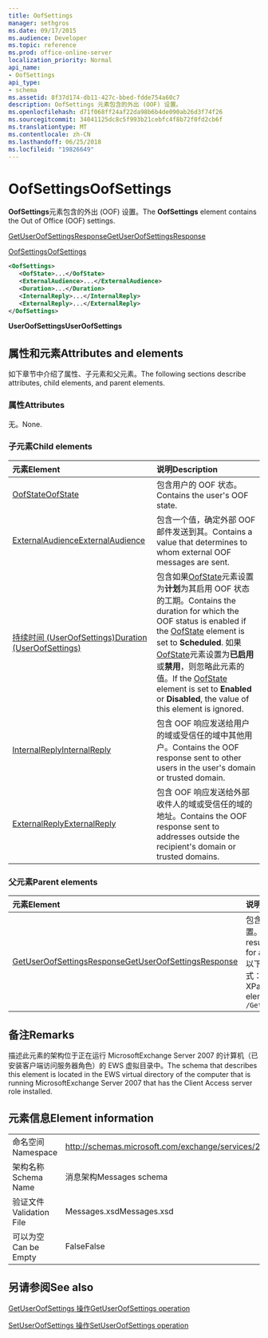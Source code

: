 ```yaml
---
title: OofSettings
manager: sethgros
ms.date: 09/17/2015
ms.audience: Developer
ms.topic: reference
ms.prod: office-online-server
localization_priority: Normal
api_name:
- OofSettings
api_type:
- schema
ms.assetid: 8f37d174-db11-427c-bbed-fdde754a60c7
description: OofSettings 元素包含的外出 (OOF) 设置。
ms.openlocfilehash: d71f068ff24af22da98b6b4de090ab26d3f74f26
ms.sourcegitcommit: 34041125dc8c5f993b21cebfc4f8b72f0fd2cb6f
ms.translationtype: MT
ms.contentlocale: zh-CN
ms.lasthandoff: 06/25/2018
ms.locfileid: "19826649"
---
```

# <a name="oofsettings"></a><span data-ttu-id="07e07-103">OofSettings</span><span class="sxs-lookup"><span data-stu-id="07e07-103">OofSettings</span></span>

<span data-ttu-id="07e07-104">**OofSettings**元素包含的外出 (OOF) 设置。</span><span class="sxs-lookup"><span data-stu-id="07e07-104">The **OofSettings** element contains the Out of Office (OOF) settings.</span></span> 
  
[<span data-ttu-id="07e07-105">GetUserOofSettingsResponse</span><span class="sxs-lookup"><span data-stu-id="07e07-105">GetUserOofSettingsResponse</span></span>](getuseroofsettingsresponse.md)
  
[<span data-ttu-id="07e07-106">OofSettings</span><span class="sxs-lookup"><span data-stu-id="07e07-106">OofSettings</span></span>](oofsettings.md)
  
```xml
<OofSettings>
   <OofState>...</OofState>
   <ExternalAudience>...</ExternalAudience>
   <Duration>...</Duration>
   <InternalReply>...</InternalReply>
   <ExternalReply>...</ExternalReply>
</OofSettings>
```

 <span data-ttu-id="07e07-107">**UserOofSettings**</span><span class="sxs-lookup"><span data-stu-id="07e07-107">**UserOofSettings**</span></span>
## <a name="attributes-and-elements"></a><span data-ttu-id="07e07-108">属性和元素</span><span class="sxs-lookup"><span data-stu-id="07e07-108">Attributes and elements</span></span>

<span data-ttu-id="07e07-109">如下章节中介绍了属性、子元素和父元素。</span><span class="sxs-lookup"><span data-stu-id="07e07-109">The following sections describe attributes, child elements, and parent elements.</span></span>
  
### <a name="attributes"></a><span data-ttu-id="07e07-110">属性</span><span class="sxs-lookup"><span data-stu-id="07e07-110">Attributes</span></span>

<span data-ttu-id="07e07-111">无。</span><span class="sxs-lookup"><span data-stu-id="07e07-111">None.</span></span>
  
### <a name="child-elements"></a><span data-ttu-id="07e07-112">子元素</span><span class="sxs-lookup"><span data-stu-id="07e07-112">Child elements</span></span>

|<span data-ttu-id="07e07-113">**元素**</span><span class="sxs-lookup"><span data-stu-id="07e07-113">**Element**</span></span>|<span data-ttu-id="07e07-114">**说明**</span><span class="sxs-lookup"><span data-stu-id="07e07-114">**Description**</span></span>|
|:-----|:-----|
|[<span data-ttu-id="07e07-115">OofState</span><span class="sxs-lookup"><span data-stu-id="07e07-115">OofState</span></span>](oofstate.md) <br/> |<span data-ttu-id="07e07-116">包含用户的 OOF 状态。</span><span class="sxs-lookup"><span data-stu-id="07e07-116">Contains the user's OOF state.</span></span>  <br/> |
|[<span data-ttu-id="07e07-117">ExternalAudience</span><span class="sxs-lookup"><span data-stu-id="07e07-117">ExternalAudience</span></span>](externalaudience.md) <br/> |<span data-ttu-id="07e07-118">包含一个值，确定外部 OOF 邮件发送到其。</span><span class="sxs-lookup"><span data-stu-id="07e07-118">Contains a value that determines to whom external OOF messages are sent.</span></span>  <br/> |
|[<span data-ttu-id="07e07-119">持续时间 (UserOofSettings)</span><span class="sxs-lookup"><span data-stu-id="07e07-119">Duration (UserOofSettings)</span></span>](duration-useroofsettings.md) <br/> |<span data-ttu-id="07e07-120">包含如果[OofState](oofstate.md)元素设置为**计划**为其启用 OOF 状态的工期。</span><span class="sxs-lookup"><span data-stu-id="07e07-120">Contains the duration for which the OOF status is enabled if the [OofState](oofstate.md) element is set to **Scheduled**.</span></span> <span data-ttu-id="07e07-121">如果[OofState](oofstate.md)元素设置为**已启用**或**禁用**，则忽略此元素的值。</span><span class="sxs-lookup"><span data-stu-id="07e07-121">If the [OofState](oofstate.md) element is set to **Enabled** or **Disabled**, the value of this element is ignored.</span></span>  <br/> |
|[<span data-ttu-id="07e07-122">InternalReply</span><span class="sxs-lookup"><span data-stu-id="07e07-122">InternalReply</span></span>](internalreply.md) <br/> |<span data-ttu-id="07e07-123">包含 OOF 响应发送给用户的域或受信任的域中其他用户。</span><span class="sxs-lookup"><span data-stu-id="07e07-123">Contains the OOF response sent to other users in the user's domain or trusted domain.</span></span>  <br/> |
|[<span data-ttu-id="07e07-124">ExternalReply</span><span class="sxs-lookup"><span data-stu-id="07e07-124">ExternalReply</span></span>](externalreply.md) <br/> |<span data-ttu-id="07e07-125">包含 OOF 响应发送给外部收件人的域或受信任的域的地址。</span><span class="sxs-lookup"><span data-stu-id="07e07-125">Contains the OOF response sent to addresses outside the recipient's domain or trusted domains.</span></span>  <br/> |
   
### <a name="parent-elements"></a><span data-ttu-id="07e07-126">父元素</span><span class="sxs-lookup"><span data-stu-id="07e07-126">Parent elements</span></span>

|<span data-ttu-id="07e07-127">**元素**</span><span class="sxs-lookup"><span data-stu-id="07e07-127">**Element**</span></span>|<span data-ttu-id="07e07-128">**说明**</span><span class="sxs-lookup"><span data-stu-id="07e07-128">**Description**</span></span>|
|:-----|:-----|
|[<span data-ttu-id="07e07-129">GetUserOofSettingsResponse</span><span class="sxs-lookup"><span data-stu-id="07e07-129">GetUserOofSettingsResponse</span></span>](getuseroofsettingsresponse.md) <br/> |<span data-ttu-id="07e07-130">包含响应结果和用户的 OOF 设置。</span><span class="sxs-lookup"><span data-stu-id="07e07-130">Contains the response results and the OOF settings for a user.</span></span>  <br/> <span data-ttu-id="07e07-131">以下是此元素的 XPath 表达式：</span><span class="sxs-lookup"><span data-stu-id="07e07-131">The following is the XPath expression to this element:</span></span>  <br/>  `/GetUserOofSettingsResponse` <br/> |
   
## <a name="remarks"></a><span data-ttu-id="07e07-132">备注</span><span class="sxs-lookup"><span data-stu-id="07e07-132">Remarks</span></span>

<span data-ttu-id="07e07-133">描述此元素的架构位于正在运行 MicrosoftExchange Server 2007 的计算机（已安装客户端访问服务器角色）的 EWS 虚拟目录中。</span><span class="sxs-lookup"><span data-stu-id="07e07-133">The schema that describes this element is located in the EWS virtual directory of the computer that is running MicrosoftExchange Server 2007 that has the Client Access server role installed.</span></span>
  
## <a name="element-information"></a><span data-ttu-id="07e07-134">元素信息</span><span class="sxs-lookup"><span data-stu-id="07e07-134">Element information</span></span>

|||
|:-----|:-----|
|<span data-ttu-id="07e07-135">命名空间</span><span class="sxs-lookup"><span data-stu-id="07e07-135">Namespace</span></span>  <br/> |http://schemas.microsoft.com/exchange/services/2006/messages  <br/> |
|<span data-ttu-id="07e07-136">架构名称</span><span class="sxs-lookup"><span data-stu-id="07e07-136">Schema Name</span></span>  <br/> |<span data-ttu-id="07e07-137">消息架构</span><span class="sxs-lookup"><span data-stu-id="07e07-137">Messages schema</span></span>  <br/> |
|<span data-ttu-id="07e07-138">验证文件</span><span class="sxs-lookup"><span data-stu-id="07e07-138">Validation File</span></span>  <br/> |<span data-ttu-id="07e07-139">Messages.xsd</span><span class="sxs-lookup"><span data-stu-id="07e07-139">Messages.xsd</span></span>  <br/> |
|<span data-ttu-id="07e07-140">可以为空</span><span class="sxs-lookup"><span data-stu-id="07e07-140">Can be Empty</span></span>  <br/> |<span data-ttu-id="07e07-141">False</span><span class="sxs-lookup"><span data-stu-id="07e07-141">False</span></span>  <br/> |
   
## <a name="see-also"></a><span data-ttu-id="07e07-142">另请参阅</span><span class="sxs-lookup"><span data-stu-id="07e07-142">See also</span></span>



[<span data-ttu-id="07e07-143">GetUserOofSettings 操作</span><span class="sxs-lookup"><span data-stu-id="07e07-143">GetUserOofSettings operation</span></span>](getuseroofsettings-operation.md)
  
[<span data-ttu-id="07e07-144">SetUserOofSettings 操作</span><span class="sxs-lookup"><span data-stu-id="07e07-144">SetUserOofSettings operation</span></span>](setuseroofsettings-operation.md)

